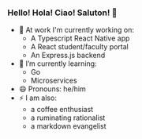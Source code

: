 <!--
**dlandolfi/dlandolfi** is a ✨ _special_ ✨ repository because its `README.md` (this file) appears on your GitHub profile.

Here are some ideas to get you started:

- 🔭 I’m currently working on ...
- 🌱 I’m currently learning ...
- 👯 I’m looking to collaborate on ...
- 🤔 I’m looking for help with ...
- 💬 Ask me about ...
- 📫 How to reach me: ...
- 😄 Pronouns: ...
- ⚡ Fun fact: ...
-->

### Hello! Hola! Ciao! Saluton! 👋

- 🔭 At work I'm currently working on:
  - A Typescript React Native app
  - A React student/faculty portal
  - An Express.js backend 
- 🌱 I’m currently learning:
  - Go
  - Microservices 
- 😄 Pronouns: he/him
- ⚡ I am also:
  - a coffee enthusiast
  - a ruminating rationalist
  - a markdown evangelist
